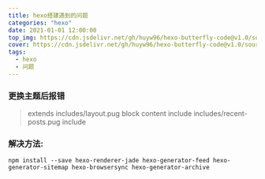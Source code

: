 ```yaml
---
title: hexo搭建遇到的问题
categories: "hexo"
date: 2021-01-01 12:00:00
top_img: https://cdn.jsdelivr.net/gh/huyw96/hexo-butterfly-code@v1.0/source/img/bg/bg3.png
cover: https://cdn.jsdelivr.net/gh/huyw96/hexo-butterfly-code@v1.0/source/img/article/hexo.png
tags: 
  - hexo
  - 问题
---
```

### 更换主题后报错  
> extends includes/layout.pug block content include includes/recent-posts.pug include
### 解决方法:
```
npm install --save hexo-renderer-jade hexo-generator-feed hexo-generator-sitemap hexo-browsersync hexo-generator-archive
```